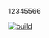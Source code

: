 12345566

[![build](https://github.com/drawinger/timer/actions/workflows/config.yaml/badge.svg)](https://github.com/drawinger/timer/actions/workflows/config.yaml)
